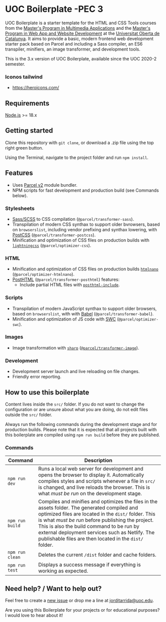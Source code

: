 # UOC Boilerplate -PEC 3

UOC Boilerplate is a starter template for the HTML and CSS Tools courses from the [Master's Program in Multimedia Applications](https://estudis.uoc.edu/ca/masters-universitaris/aplicacions-multimedia/presentacio) and the [Master's Program in Web App and Website Development](https://estudis.uoc.edu/ca/masters-universitaris/desenvolupament-llocs-aplicacions-web/presentacio) at the [Universitat Oberta de Catalunya](https://www.uoc.edu). It aims to provide a basic, modern frontend web development starter pack based on Parcel and including a Sass compiler, an ES6 transpiler, minifiers, an image transformer, and development tools.

This is the 3.x version of UOC Boilerplate, available since the UOC 2020-2 semester.

### Iconos tailwind
- https://heroicons.com/

## Requirements

[Node.js](http://nodejs.org/) >= 18.x

## Getting started

Clone this repository with `git clone`, or download a .zip file using the top right green button.

Using the Terminal, navigate to the project folder and run `npm install`.

## Features

- Uses [Parcel v2](https://parceljs.org) module bundler.
- NPM scripts for fast development and production build (see Commands below).

### Stylesheets

- [Sass/SCSS](https://sass-lang.com) to CSS compilation (`@parcel/transformer-sass`).
- Transpilation of modern CSS synthax to support older bvrowsers, based on `browserslist`, including vendor prefixing and synthax lowering, with [PostCSS](https://postcss.org/) (`@parcel/transformer-postcss`).
- Minification and optimization of CSS files on production builds with [`lightningcss`](https://github.com/parcel-bundler/lightningcss) (`@parcel/optimizer-css`).

### HTML

- Minification and optimization of CSS files on production builds [`htmlnano`](https://github.com/posthtml/htmlnano) (`@parcel/optimizer-htmlnano`).
- [PostHTML](https://github.com/posthtml/posthtml) (`@parcel/transformer-posthtml`) features:
  - Include partial HTML files with [`posthtml-include`](https://github.com/posthtml/posthtml-include).

### Scripts

- Transpilation of modern JavaScript synthax to support older browsers, based on `browserslist`, with with [Babel](https://babeljs.io/) (`@parcel/transformer-babel`).
- Minification and optimization of JS code with [SWC](https://swc.rs/) (`@parcel/optimizer-swc`).

### Images

- Image transformation with [`sharp`](https://sharp.pixelplumbing.com/) ([`@parcel/transformer-image`](https://parceljs.org/recipes/image/)).

### Development

- Development server launch and live reloading on file changes.
- Friendly error reporting.

## How to use this boilerplate

Content lives inside the `src/` folder. If you do not want to change the configuration or are unsure about what you are doing, do not edit files outside the `src/` folder.

Always run the following commands during the development stage and for production builds. Please note that it is expected that all projects built with this boilerplate are compiled using `npm run build` before they are published.

### Commands

| Command         | Description                                                                                                                                                                                                                                                                                                                                                         |
| --------------- | ------------------------------------------------------------------------------------------------------------------------------------------------------------------------------------------------------------------------------------------------------------------------------------------------------------------------------------------------------------------- |
| `npm run dev`   | Runs a local web server for development and opens the browser to display it. Automatically compiles styles and scripts whenever a file in `src/` is changed, and live reloads the browser. This is what _must be run_ on the development stage.                                                                                                                     |
| `npm run build` | Compiles and minifies and optimizes the files in the assets folder. The generated compiled and optimized files are located in the `dist/` folder. This is what _must be run_ before publishing the project. This is also the build command to be run by external deployment services such as Netlify. The publishable files are then located in the `dist/` folder. |
| `npm run clean` | Deletes the current `/dist` folder and cache folders.                                                                                                                                                                                                                                                                                                               |
| `npm run test`  | Displays a success message if everything is working as expected.                                                                                                                                                                                                                                                                                                    |

## Need help? / Want to help out?

Feel free to create a [new issue](https://github.com/uoc-advanced-html-css/uoc-boilerplate/issues/new/) or drop me a line at jorditarrida@uoc.edu.

Are you using this Boilerplate for your projects or for educational purposes? I would love to hear about it!
